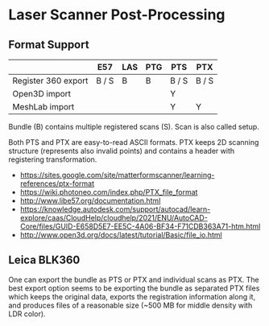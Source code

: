 # Laser Scanner Post-Processing

## Format Support

|                     | E57   | LAS | PTG | PTS   | PTX   |
|---------------------|-------|-----|-----|-------|-------|
| Register 360 export | B / S | B   | B   | B / S | B / S |
| Open3D import       |       |     |     | Y     |       |
| MeshLab import      |       |     |     | Y     | Y     |

Bundle (B) contains multiple registered scans (S).
Scan is also called setup.

Both PTS and PTX are easy-to-read ASCII formats.
PTX keeps 2D scanning structure (represents also invalid points) and contains a header with registering transformation.

- https://sites.google.com/site/matterformscanner/learning-references/ptx-format
- https://wiki.photoneo.com/index.php/PTX_file_format
- http://www.libe57.org/documentation.html
- https://knowledge.autodesk.com/support/autocad/learn-explore/caas/CloudHelp/cloudhelp/2021/ENU/AutoCAD-Core/files/GUID-E658D5E7-EE5C-4A06-BF34-F71CDB363A71-htm.html
- http://www.open3d.org/docs/latest/tutorial/Basic/file_io.html

## Leica BLK360

One can export the bundle as PTS or PTX and individual scans as PTX.
The best export option seems to be exporting the bundle as separated PTX files which keeps the original data, exports the registration information along it, and produces files of a reasonable size (~500 MB for middle density with LDR color).
